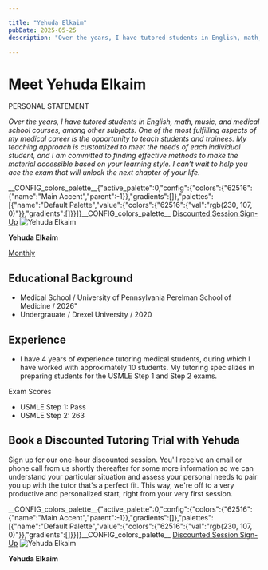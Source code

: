 ```yaml
---

title: "Yehuda Elkaim"
pubDate: 2025-05-25
description: "Over the years, I have tutored students in English, math, music, and medical school courses, among other subjects. One of the most fulfilling aspects of my"

---
```



# Meet Yehuda Elkaim

PERSONAL STATEMENT

_Over the years, I have tutored students in English, math, music, and medical school courses, among other subjects. One of the most fulfilling aspects of my medical career is the opportunity to teach students and trainees. My teaching approach is customized to meet the needs of each individual student, and I am committed to finding effective methods to make the material accessible based on your learning style. I can’t wait to help you ace the exam that will unlock the next chapter of your life._

\_\_CONFIG\_colors\_palette\_\_{"active\_palette":0,"config":{"colors":{"62516":{"name":"Main Accent","parent":-1}},"gradients":\[\]},"palettes":\[{"name":"Default Palette","value":{"colors":{"62516":{"val":"rgb(230, 107, 0)"}},"gradients":\[\]}}\]}\_\_CONFIG\_colors\_palette\_\_ [Discounted Session Sign-Up](/purchase-discounted-session/) ![](https://i2xfwztd2ksbegse.public.blob.vercel-storage.com/wp/2025/05/Yehuda-Elkaim.webp "Yehuda Elkaim")

**Yehuda Elkaim**

[Monthly](#)

## Educational Background

- Medical School / University of Pennsylvania Perelman School of Medicine / 2026"
- Undergrauate / Drexel University / 2020

## Experience

- I have 4 years of experience tutoring medical students, during which I have worked with approximately 10 students. My tutoring specializes in preparing students for the USMLE Step 1 and Step 2 exams.

Exam Scores

- USMLE Step 1: Pass
- USMLE Step 2: 263

## Book a Discounted Tutoring Trial with Yehuda

Sign up for our one-hour discounted session. You'll receive an email or phone call from us shortly thereafter for some more information so we can understand your particular situation and assess your personal needs to pair you up with the tutor that's a perfect fit. This way, we're off to a very productive and personalized start, right from your very first session.

\_\_CONFIG\_colors\_palette\_\_{"active\_palette":0,"config":{"colors":{"62516":{"name":"Main Accent","parent":-1}},"gradients":\[\]},"palettes":\[{"name":"Default Palette","value":{"colors":{"62516":{"val":"rgb(230, 107, 0)"}},"gradients":\[\]}}\]}\_\_CONFIG\_colors\_palette\_\_ [Discounted Session Sign-Up](/purchase-discounted-session/) ![](https://i2xfwztd2ksbegse.public.blob.vercel-storage.com/wp/2025/05/Yehuda-Elkaim.webp "Yehuda Elkaim")

******Yehuda Elkaim******
